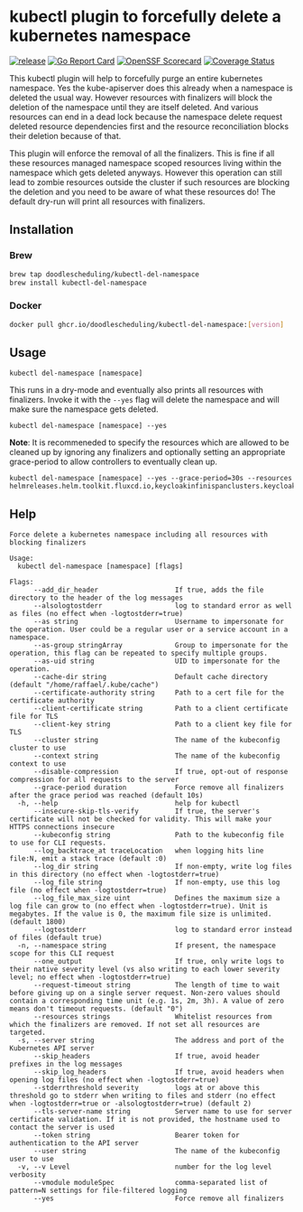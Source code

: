 # kubectl plugin to forcefully delete a kubernetes namespace
[![release](https://github.com/doodlescheduling/kubectl-del-namespace/actions/workflows/release.yaml/badge.svg)](https://github.com/doodlescheduling/kubectl-del-namespace/actions/workflows/release.yaml)
[![Go Report Card](https://goreportcard.com/badge/github.com/doodlescheduling/kubectl-del-namespace)](https://goreportcard.com/report/github.com/doodlescheduling/kubectl-del-namespace)
[![OpenSSF Scorecard](https://api.securityscorecards.dev/projects/github.com/DoodleScheduling/kubectl-del-namespace/badge)](https://api.securityscorecards.dev/projects/github.com/DoodleScheduling/kubectl-del-namespace)
[![Coverage Status](https://coveralls.io/repos/github/DoodleScheduling/kubectl-del-namespace/badge.svg?branch=master)](https://coveralls.io/github/DoodleScheduling/kubectl-del-namespace?branch=master)

This kubectl plugin will help to forcefully purge an entire kubernetes namespace.
Yes the kube-apiserver does this already when a namespace is deleted the usual way.
However resources with finalizers will block the deletion of the namespace until they are itself deleted.
And various resources can end in a dead lock because the namespace delete request deleted resource dependencies first 
and the resource reconciliation blocks their deletion because of that.

This plugin will enforce the removal of all the finalizers. This is fine if all these resources managed namespace scoped resources living within the namespace
which gets deleted anyways. However this operation can still lead to zombie resources outside the cluster if such resources are blocking the deletion and
you need to be aware of what these resources do!
The default dry-run will print all resources with finalizers.

## Installation

### Brew
```sh
brew tap doodlescheduling/kubectl-del-namespace
brew install kubectl-del-namespace
```

### Docker
```sh
docker pull ghcr.io/doodlescheduling/kubectl-del-namespace:[version]
```

## Usage

```
kubectl del-namespace [namespace]
```

This runs in a dry-mode and eventually also prints all resources with finalizers.
Invoke it with the `--yes` flag will delete the namespace and will make sure the namespace gets deleted.
```
kubectl del-namespace [namespace] --yes
``` 

**Note**: It is recommeneded to specify the resources which are allowed to be cleaned up by ignoring any finalizers and optionally 
setting an appropriate grace-period to allow controllers to eventually clean up.
```
kubectl del-namespace [namespace] --yes --grace-period=30s --resources helmreleases.helm.toolkit.fluxcd.io,keycloakinfinispanclusters.keycloak.infra.doodle.com,growthbookinstances.growthbook.infra.doodle.com
```

## Help
```
Force delete a kubernetes namespace including all resources with blocking finalizers

Usage:
  kubectl del-namespace [namespace] [flags]

Flags:
      --add_dir_header                   If true, adds the file directory to the header of the log messages
      --alsologtostderr                  log to standard error as well as files (no effect when -logtostderr=true)
      --as string                        Username to impersonate for the operation. User could be a regular user or a service account in a namespace.
      --as-group stringArray             Group to impersonate for the operation, this flag can be repeated to specify multiple groups.
      --as-uid string                    UID to impersonate for the operation.
      --cache-dir string                 Default cache directory (default "/home/raffael/.kube/cache")
      --certificate-authority string     Path to a cert file for the certificate authority
      --client-certificate string        Path to a client certificate file for TLS
      --client-key string                Path to a client key file for TLS
      --cluster string                   The name of the kubeconfig cluster to use
      --context string                   The name of the kubeconfig context to use
      --disable-compression              If true, opt-out of response compression for all requests to the server
      --grace-period duration            Force remove all finalizers after the grace period was reached (default 10s)
  -h, --help                             help for kubectl
      --insecure-skip-tls-verify         If true, the server's certificate will not be checked for validity. This will make your HTTPS connections insecure
      --kubeconfig string                Path to the kubeconfig file to use for CLI requests.
      --log_backtrace_at traceLocation   when logging hits line file:N, emit a stack trace (default :0)
      --log_dir string                   If non-empty, write log files in this directory (no effect when -logtostderr=true)
      --log_file string                  If non-empty, use this log file (no effect when -logtostderr=true)
      --log_file_max_size uint           Defines the maximum size a log file can grow to (no effect when -logtostderr=true). Unit is megabytes. If the value is 0, the maximum file size is unlimited. (default 1800)
      --logtostderr                      log to standard error instead of files (default true)
  -n, --namespace string                 If present, the namespace scope for this CLI request
      --one_output                       If true, only write logs to their native severity level (vs also writing to each lower severity level; no effect when -logtostderr=true)
      --request-timeout string           The length of time to wait before giving up on a single server request. Non-zero values should contain a corresponding time unit (e.g. 1s, 2m, 3h). A value of zero means don't timeout requests. (default "0")
      --resources strings                Whitelist resources from which the finalizers are removed. If not set all resources are targeted.
  -s, --server string                    The address and port of the Kubernetes API server
      --skip_headers                     If true, avoid header prefixes in the log messages
      --skip_log_headers                 If true, avoid headers when opening log files (no effect when -logtostderr=true)
      --stderrthreshold severity         logs at or above this threshold go to stderr when writing to files and stderr (no effect when -logtostderr=true or -alsologtostderr=true) (default 2)
      --tls-server-name string           Server name to use for server certificate validation. If it is not provided, the hostname used to contact the server is used
      --token string                     Bearer token for authentication to the API server
      --user string                      The name of the kubeconfig user to use
  -v, --v Level                          number for the log level verbosity
      --vmodule moduleSpec               comma-separated list of pattern=N settings for file-filtered logging
      --yes                              Force remove all finalizers
```
